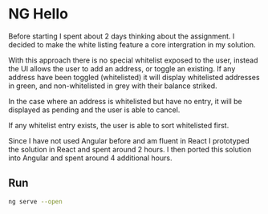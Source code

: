 # NG Hello

Before starting I spent about 2 days thinking about the assignment. I decided to make the white listing feature a core intergration in my solution.

With this approach there is no special whitelist exposed to the user, instead the UI allows the user to add an address, or toggle an existing. If any address have been toggled (whitelisted) it will display whitelisted addresses in green, and non-whitelisted in grey with their balance striked.

In the case where an address is whitelisted but have no entry, it will be displayed as pending and the user is able to cancel.

If any whitelist entry exists, the user is able to sort whitelisted first.

Since I have not used Angular before and am fluent in React I prototyped the solution in React and spent around 2 hours. I then ported this solution into Angular and spent around 4 additional hours.

## Run
```bash
ng serve --open
```

